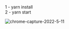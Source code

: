 

1 - yarn install  <br/>
2 - yarn start  <br/>



![chrome-capture-2022-5-11](https://user-images.githubusercontent.com/39391737/173208096-3ef7d186-43b8-4c16-8615-9dff9d552df7.gif)
